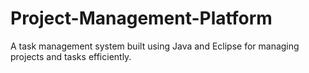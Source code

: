 # Project-Management-Platform
 A task management system built using Java and Eclipse for managing projects and tasks efficiently.

